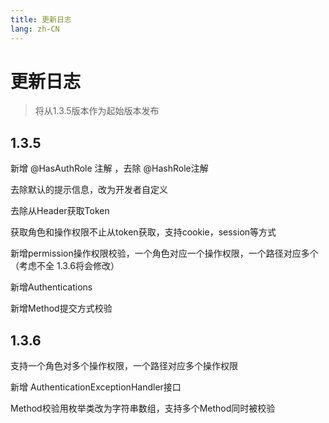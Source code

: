 ```yaml
---
title: 更新日志
lang: zh-CN
---
```

# 更新日志

> 将从1.3.5版本作为起始版本发布

## 1.3.5


新增 @HasAuthRole 注解 ，去除 @HashRole注解

去除默认的提示信息，改为开发者自定义

去除从Header获取Token

获取角色和操作权限不止从token获取，支持cookie，session等方式

新增permission操作权限校验，一个角色对应一个操作权限，一个路径对应多个（考虑不全 1.3.6将会修改）

新增Authentications

新增Method提交方式校验

## 1.3.6

支持一个角色对多个操作权限，一个路径对应多个操作权限

新增 AuthenticationExceptionHandler接口

Method校验用枚举类改为字符串数组，支持多个Method同时被校验




